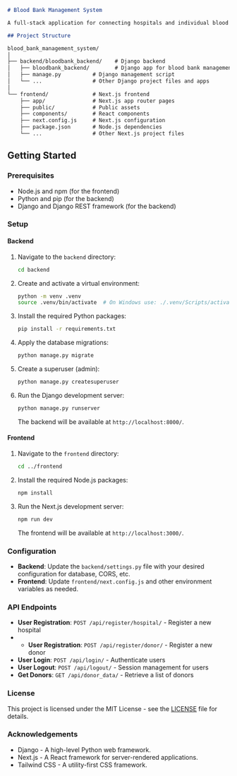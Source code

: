 ```markdown
# Blood Bank Management System

A full-stack application for connecting hospitals and individual blood donors. This project consists of a frontend built with Next.js and a backend built with Django.

## Project Structure

blood_bank_management_system/
│
├── backend/bloodbank_backend/    # Django backend
│   ├── bloodbank_backend/        # Django app for blood bank management
│   ├── manage.py          # Django management script
│   └── ...                # Other Django project files and apps
│
└── frontend/              # Next.js frontend
    ├── app/               # Next.js app router pages
    ├── public/            # Public assets
    ├── components/        # React components
    ├── next.config.js     # Next.js configuration
    ├── package.json       # Node.js dependencies
    └── ...                # Other Next.js project files
   ```
## Getting Started

### Prerequisites

- Node.js and npm (for the frontend)
- Python and pip (for the backend)
- Django and Django REST framework (for the backend)

### Setup

#### Backend

1. Navigate to the `backend` directory:

   ```bash
   cd backend
   ```

2. Create and activate a virtual environment:

   ```bash
   python -m venv .venv
   source .venv/bin/activate  # On Windows use: ./.venv/Scripts/activate
   ```

3. Install the required Python packages:

   ```bash
   pip install -r requirements.txt
   ```

4. Apply the database migrations:

   ```bash
   python manage.py migrate
   ```

5. Create a superuser (admin):

   ```bash
   python manage.py createsuperuser
   ```

6. Run the Django development server:

   ```bash
   python manage.py runserver
   ```

   The backend will be available at `http://localhost:8000/`.

#### Frontend

1. Navigate to the `frontend` directory:

   ```bash
   cd ../frontend
   ```

2. Install the required Node.js packages:

   ```bash
   npm install
   ```

3. Run the Next.js development server:

   ```bash
   npm run dev
   ```

   The frontend will be available at `http://localhost:3000/`.

### Configuration

- **Backend**: Update the `backend/settings.py` file with your desired configuration for database, CORS, etc.
- **Frontend**: Update `frontend/next.config.js` and other environment variables as needed.

### API Endpoints

- **User Registration**: `POST /api/register/hospital/` - Register a new hospital
- - **User Registration**: `POST /api/register/donor/` - Register a new donor
- **User Login**: `POST /api/login/` - Authenticate users
- **User Logout**: `POST /api/logout/` - Session management for users
- **Get Donors**: `GET /api/donor_data/` - Retrieve a list of donors

### License

This project is licensed under the MIT License - see the [LICENSE](LICENSE) file for details.

### Acknowledgements

- Django - A high-level Python web framework.
- Next.js - A React framework for server-rendered applications.
- Tailwind CSS - A utility-first CSS framework.
```
